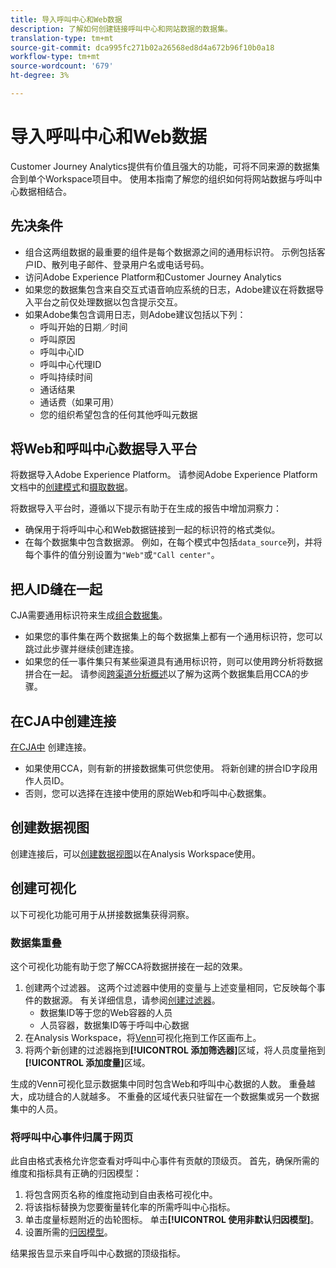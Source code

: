 ```yaml
---
title: 导入呼叫中心和Web数据
description: 了解如何创建链接呼叫中心和网站数据的数据集。
translation-type: tm+mt
source-git-commit: dca995fc271b02a26568ed8d4a672b96f10b0a18
workflow-type: tm+mt
source-wordcount: '679'
ht-degree: 3%

---
```



# 导入呼叫中心和Web数据

Customer Journey Analytics提供有价值且强大的功能，可将不同来源的数据集合到单个Workspace项目中。 使用本指南了解您的组织如何将网站数据与呼叫中心数据相结合。

## 先决条件

* 组合这两组数据的最重要的组件是每个数据源之间的通用标识符。 示例包括客户ID、散列电子邮件、登录用户名或电话号码。
* 访问Adobe Experience Platform和Customer Journey Analytics
* 如果您的数据集包含来自交互式语音响应系统的日志，Adobe建议在将数据导入平台之前仅处理数据以包含提示交互。
* 如果Adobe集包含调用日志，则Adobe建议包括以下列：
   * 呼叫开始的日期／时间
   * 呼叫原因
   * 呼叫中心ID
   * 呼叫中心代理ID
   * 呼叫持续时间
   * 通话结果
   * 通话费（如果可用）
   * 您的组织希望包含的任何其他呼叫元数据

## 将Web和呼叫中心数据导入平台

将数据导入Adobe Experience Platform。 请参阅Adobe Experience Platform文档中的[创建模式](https://docs.adobe.com/content/help/zh-Hans/experience-platform/xdm/tutorials/create-schema-ui.html)和[摄取数据](https://docs.adobe.com/content/help/zh-Hans/experience-platform/ingestion/home.html)。

将数据导入平台时，遵循以下提示有助于在生成的报告中增加洞察力：

* 确保用于将呼叫中心和Web数据链接到一起的标识符的格式类似。
* 在每个数据集中包含数据源。 例如，在每个模式中包括`data_source`列，并将每个事件的值分别设置为`"Web"`或`"Call center"`。<!--mapper-->

## 把人ID缝在一起

CJA需要通用标识符来生成[组合数据集](../connections/combined-dataset.md)。

* 如果您的事件集在两个数据集上的每个数据集上都有一个通用标识符，您可以跳过此步骤并继续创建连接。
* 如果您的任一事件集只有某些渠道具有通用标识符，则可以使用跨分析将数据拼合在一起。 请参阅[跨渠道分析概述](/help/connections/cca/overview.md)以了解为这两个数据集启用CCA的步骤。

## 在CJA中创建连接

[在CJA中](/help/connections/create-connection.md) 创建连接。

* 如果使用CCA，则有新的拼接数据集可供您使用。 将新创建的拼合ID字段用作人员ID。
* 否则，您可以选择在连接中使用的原始Web和呼叫中心数据集。

## 创建数据视图

创建连接后，可以[创建数据视图](/help/data-views/create-dataview.md)以在Analysis Workspace使用。<!-- page dimension last touch, session persistence -->
<!-- create calls metric using call center reason (requires data views 2.0). any column that triggers once per call -->

## 创建可视化

以下可视化功能可用于从拼接数据集获得洞察。

### 数据集重叠

这个可视化功能有助于您了解CCA将数据拼接在一起的效果。

1. 创建两个过滤器。 这两个过滤器中使用的变量与上述变量相同，它反映每个事件的数据源。 有关详细信息，请参阅[创建过滤器](/help/components/filters/create-filters.md)。
   * 数据集ID等于您的Web容器的人员
   * 人员容器，数据集ID等于呼叫中心数据
2. 在Analysis Workspace，将[Venn](/help/analysis-workspace/visualizations/venn.md)可视化拖到工作区画布上。
3. 将两个新创建的过滤器拖到&#x200B;**[!UICONTROL 添加筛选器]**&#x200B;区域，将人员度量拖到&#x200B;**[!UICONTROL 添加度量]**&#x200B;区域。

生成的Venn可视化显示数据集中同时包含Web和呼叫中心数据的人数。 重叠越大，成功缝合的人就越多。 不重叠的区域代表只驻留在一个数据集或另一个数据集中的人员。

### 将呼叫中心事件归属于网页

此自由格式表格允许您查看对呼叫中心事件有贡献的顶级页。 首先，确保所需的维度和指标具有正确的归因模型：

1. 将包含网页名称的维度拖动到自由表格可视化中。
1. 将该指标替换为您要衡量转化率的所需呼叫中心指标。
1. 单击度量标题附近的齿轮图标。 单击&#x200B;**[!UICONTROL 使用非默认归因模型]**。
1. 设置所需的[归因模型](/help/data-views/configure-dataviews.md#Attribution-model)。

结果报告显示来自呼叫中心数据的顶级指标。<!-- Complement with donut visualization -->

<!-- ### Flow between web data and call center

call reason as an exit dimension, web page name for previous pages

### Histogram


### Fallout

step 1: all sessions
step 2: purchase step 1
step 3: call

another good one

step 1: all sessions
step 2: 

Orrr we could also use dataset ID

### Site sections that result in a call within 30 minutes

Slide 4

Create a bunch of filters - facets to their business. Filters were used because they didn't have all of these in the same dimension, so they could create everything in this report as a single dimension (really filters)

wanted to understand when someone interacts with a facet, whats the highest percentage of people that abandon that channel to call them. not from volume perspective, but percentage perspective.

use sequential segmentation, but you lose the ability to use attribution IQ

## What to do when you've found insight -->

